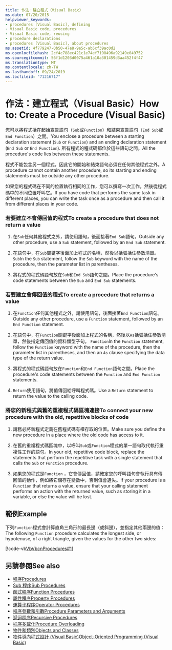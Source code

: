 ```yaml
---
title: 作法：建立程式（Visual Basic）
ms.date: 07/20/2015
helpviewer_keywords:
- procedures [Visual Basic], defining
- Visual Basic code, procedures
- Visual Basic code, reusing
- procedure declarations
- procedures [Visual Basic], about procedures
ms.assetid: 4f779247-0b50-47e8-9e5c-ab5cf39ac0d2
ms.openlocfilehash: 2cf4c788ec421c1e74ef7198496a92149e049752
ms.sourcegitcommit: 56f1d1203d0075a461a10a301459d3aa452f4f47
ms.translationtype: MT
ms.contentlocale: zh-TW
ms.lasthandoff: 09/24/2019
ms.locfileid: "71216717"
---
```

# <a name="how-to-create-a-procedure-visual-basic"></a><span data-ttu-id="e96fd-102">作法：建立程式（Visual Basic）</span><span class="sxs-lookup"><span data-stu-id="e96fd-102">How to: Create a Procedure (Visual Basic)</span></span>

<span data-ttu-id="e96fd-103">您可以將程式括在起始宣告語句（`Sub`或`Function`）和結束宣告語句（`End Sub`或`End Function`）之間。</span><span class="sxs-lookup"><span data-stu-id="e96fd-103">You enclose a procedure between a starting declaration statement (`Sub` or `Function`) and an ending declaration statement (`End Sub` or `End Function`).</span></span> <span data-ttu-id="e96fd-104">所有程式的程式碼都位於這些語句之間。</span><span class="sxs-lookup"><span data-stu-id="e96fd-104">All the procedure's code lies between these statements.</span></span>

 <span data-ttu-id="e96fd-105">程式不能包含另一個程式，因此它的開始和結束語句必須在任何其他程式之外。</span><span class="sxs-lookup"><span data-stu-id="e96fd-105">A procedure cannot contain another procedure, so its starting and ending statements must be outside any other procedure.</span></span>

 <span data-ttu-id="e96fd-106">如果您的程式碼在不同的位置執行相同的工作，您可以撰寫一次工作，然後從程式碼中的不同位置呼叫它。</span><span class="sxs-lookup"><span data-stu-id="e96fd-106">If you have code that performs the same task in different places, you can write the task once as a procedure and then call it from different places in your code.</span></span>

### <a name="to-create-a-procedure-that-does-not-return-a-value"></a><span data-ttu-id="e96fd-107">若要建立不會傳回值的程式</span><span class="sxs-lookup"><span data-stu-id="e96fd-107">To create a procedure that does not return a value</span></span>

1. <span data-ttu-id="e96fd-108">在`Sub`任何其他程式之外，請使用語句，後面接著`End Sub`語句。</span><span class="sxs-lookup"><span data-stu-id="e96fd-108">Outside any other procedure, use a `Sub` statement, followed by an `End Sub` statement.</span></span>

2. <span data-ttu-id="e96fd-109">在語句中，在`Sub`關鍵字後面加上程式的名稱，然後以括弧括住參數清單。 `Sub`</span><span class="sxs-lookup"><span data-stu-id="e96fd-109">In the `Sub` statement, follow the `Sub` keyword with the name of the procedure, then the parameter list in parentheses.</span></span>

3. <span data-ttu-id="e96fd-110">將程式的程式碼語句放在`Sub`和`End Sub`語句之間。</span><span class="sxs-lookup"><span data-stu-id="e96fd-110">Place the procedure's code statements between the `Sub` and `End Sub` statements.</span></span>

### <a name="to-create-a-procedure-that-returns-a-value"></a><span data-ttu-id="e96fd-111">若要建立會傳回值的程式</span><span class="sxs-lookup"><span data-stu-id="e96fd-111">To create a procedure that returns a value</span></span>

1. <span data-ttu-id="e96fd-112">在`Function`任何其他程式之外，請使用語句，後面接著`End Function`語句。</span><span class="sxs-lookup"><span data-stu-id="e96fd-112">Outside any other procedure, use a `Function` statement, followed by an `End Function` statement.</span></span>

2. <span data-ttu-id="e96fd-113">在語句中，在`Function`關鍵字後面加上程式的名稱，然後以`As`括弧括住參數清單，然後指定傳回值的資料類型子句。 `Function`</span><span class="sxs-lookup"><span data-stu-id="e96fd-113">In the `Function` statement, follow the `Function` keyword with the name of the procedure, then the parameter list in parentheses, and then an `As` clause specifying the data type of the return value.</span></span>

3. <span data-ttu-id="e96fd-114">將程式的程式碼語句放在`Function`和`End Function`語句之間。</span><span class="sxs-lookup"><span data-stu-id="e96fd-114">Place the procedure's code statements between the `Function` and `End Function` statements.</span></span>

4. <span data-ttu-id="e96fd-115">`Return`使用語句，將值傳回給呼叫程式碼。</span><span class="sxs-lookup"><span data-stu-id="e96fd-115">Use a `Return` statement to return the value to the calling code.</span></span>

### <a name="to-connect-your-new-procedure-with-the-old-repetitive-blocks-of-code"></a><span data-ttu-id="e96fd-116">將您的新程式與舊的重複程式碼區塊連接</span><span class="sxs-lookup"><span data-stu-id="e96fd-116">To connect your new procedure with the old, repetitive blocks of code</span></span>

1. <span data-ttu-id="e96fd-117">請務必將新程式定義在舊程式碼有權存取的位置。</span><span class="sxs-lookup"><span data-stu-id="e96fd-117">Make sure you define the new procedure in a place where the old code has access to it.</span></span>

2. <span data-ttu-id="e96fd-118">在舊的重複程式碼區塊中，以呼叫`Sub`或`Function`程式的單一語句取代執行重複性工作的語句。</span><span class="sxs-lookup"><span data-stu-id="e96fd-118">In your old, repetitive code block, replace the statements that perform the repetitive task with a single statement that calls the `Sub` or `Function` procedure.</span></span>

3. <span data-ttu-id="e96fd-119">如果您的程式是`Function` ，它會傳回值，請確定您的呼叫語句會執行具有傳回值的動作，例如將它儲存在變數中，否則值會遺失。</span><span class="sxs-lookup"><span data-stu-id="e96fd-119">If your procedure is a `Function` that returns a value, ensure that your calling statement performs an action with the returned value, such as storing it in a variable, or else the value will be lost.</span></span>

## <a name="example"></a><span data-ttu-id="e96fd-120">範例</span><span class="sxs-lookup"><span data-stu-id="e96fd-120">Example</span></span>

 <span data-ttu-id="e96fd-121">下列`Function`程式會計算直角三角形的最長邊（或斜邊），並指定其他兩邊的值：</span><span class="sxs-lookup"><span data-stu-id="e96fd-121">The following `Function` procedure calculates the longest side, or hypotenuse, of a right triangle, given the values for the other two sides:</span></span>

 [!code-vb[VbVbcnProcedures#1](~/samples/snippets/visualbasic/VS_Snippets_VBCSharp/VbVbcnProcedures/VB/Class1.vb#1)]

## <a name="see-also"></a><span data-ttu-id="e96fd-122">另請參閱</span><span class="sxs-lookup"><span data-stu-id="e96fd-122">See also</span></span>

- [<span data-ttu-id="e96fd-123">程序</span><span class="sxs-lookup"><span data-stu-id="e96fd-123">Procedures</span></span>](index.md)
- [<span data-ttu-id="e96fd-124">Sub 程序</span><span class="sxs-lookup"><span data-stu-id="e96fd-124">Sub Procedures</span></span>](sub-procedures.md)
- [<span data-ttu-id="e96fd-125">函式程序</span><span class="sxs-lookup"><span data-stu-id="e96fd-125">Function Procedures</span></span>](function-procedures.md)
- [<span data-ttu-id="e96fd-126">屬性程序</span><span class="sxs-lookup"><span data-stu-id="e96fd-126">Property Procedures</span></span>](property-procedures.md)
- [<span data-ttu-id="e96fd-127">運算子程序</span><span class="sxs-lookup"><span data-stu-id="e96fd-127">Operator Procedures</span></span>](operator-procedures.md)
- [<span data-ttu-id="e96fd-128">程序參數和引數</span><span class="sxs-lookup"><span data-stu-id="e96fd-128">Procedure Parameters and Arguments</span></span>](procedure-parameters-and-arguments.md)
- [<span data-ttu-id="e96fd-129">遞迴程序</span><span class="sxs-lookup"><span data-stu-id="e96fd-129">Recursive Procedures</span></span>](recursive-procedures.md)
- [<span data-ttu-id="e96fd-130">程序多載化</span><span class="sxs-lookup"><span data-stu-id="e96fd-130">Procedure Overloading</span></span>](procedure-overloading.md)
- [<span data-ttu-id="e96fd-131">物件和類別</span><span class="sxs-lookup"><span data-stu-id="e96fd-131">Objects and Classes</span></span>](../objects-and-classes/index.md)
- [<span data-ttu-id="e96fd-132">物件導向程式設計 (Visual Basic)</span><span class="sxs-lookup"><span data-stu-id="e96fd-132">Object-Oriented Programming (Visual Basic)</span></span>](../../concepts/object-oriented-programming.md)
